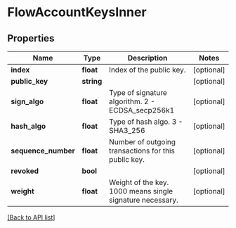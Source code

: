 # FlowAccountKeysInner

## Properties

Name | Type | Description | Notes
------------ | ------------- | ------------- | -------------
**index** | **float** | Index of the public key. | [optional]
**public_key** | **string** |  | [optional]
**sign_algo** | **float** | Type of signature algorithm. 2 - ECDSA_secp256k1 | [optional]
**hash_algo** | **float** | Type of hash algo. 3 - SHA3_256 | [optional]
**sequence_number** | **float** | Number of outgoing transactions for this public key. | [optional]
**revoked** | **bool** |  | [optional]
**weight** | **float** | Weight of the key. 1000 means single signature necessary. | [optional]

[[Back to API list]](../../README.md#api-endpoints)
